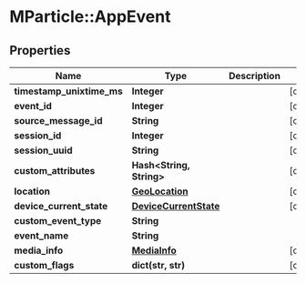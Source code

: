 # MParticle::AppEvent

## Properties

| Name                      | Type                                            | Description | Notes      |
| ------------------------- | ----------------------------------------------- | ----------- | ---------- |
| **timestamp_unixtime_ms** | **Integer**                                     |             | [optional] |
| **event_id**              | **Integer**                                     |             | [optional] |
| **source_message_id**     | **String**                                      |             | [optional] |
| **session_id**            | **Integer**                                     |             | [optional] |
| **session_uuid**          | **String**                                      |             | [optional] |
| **custom_attributes**     | **Hash&lt;String, String&gt;**                  |             | [optional] |
| **location**              | [**GeoLocation**](GeoLocation.md)               |             | [optional] |
| **device_current_state**  | [**DeviceCurrentState**](DeviceCurrentState.md) |             | [optional] |
| **custom_event_type**     | **String**                                      |             |
| **event_name**            | **String**                                      |             |
| **media_info**            | [**MediaInfo**](MediaInfo.md)                   |             | [optional] |
| **custom_flags**          | **dict(str, str)**                              |             | [optional] |

